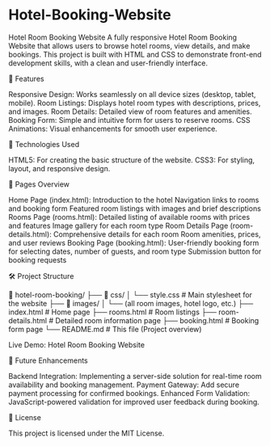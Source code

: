 # Hotel-Booking-Website
Hotel Room Booking Website
A fully responsive Hotel Room Booking Website that allows users to browse hotel rooms, view details, and make bookings. This project is built with HTML and CSS to demonstrate front-end development skills, with a clean and user-friendly interface.

🏨 Features

Responsive Design: Works seamlessly on all device sizes (desktop, tablet, mobile).
Room Listings: Displays hotel room types with descriptions, prices, and images.
Room Details: Detailed view of room features and amenities.
Booking Form: Simple and intuitive form for users to reserve rooms.
CSS Animations: Visual enhancements for smooth user experience.

🚀 Technologies Used

HTML5: For creating the basic structure of the website.
CSS3: For styling, layout, and responsive design.

🎯 Pages Overview

Home Page (index.html):
Introduction to the hotel
Navigation links to rooms and booking form
Featured room listings with images and brief descriptions
Rooms Page (rooms.html):
Detailed listing of available rooms with prices and features
Image gallery for each room type
Room Details Page (room-details.html):
Comprehensive details for each room
Room amenities, prices, and user reviews
Booking Page (booking.html):
User-friendly booking form for selecting dates, number of guests, and room type
Submission button for booking requests

🛠️ Project Structure

📂 hotel-room-booking/
 ├── 📁 css/
 │    └── style.css         # Main stylesheet for the website
 ├── 📁 images/
 │    └── (all room images, hotel logo, etc.)
 ├── index.html             # Home page
 ├── rooms.html             # Room listings
 ├── room-details.html      # Detailed room information page
 ├── booking.html           # Booking form page
 └── README.md              # This file (Project overview)

Live Demo: Hotel Room Booking Website

🎨 Future Enhancements

Backend Integration: Implementing a server-side solution for real-time room availability and booking management.
Payment Gateway: Add secure payment processing for confirmed bookings.
Enhanced Form Validation: JavaScript-powered validation for improved user feedback during booking.

📄 License

This project is licensed under the MIT License.
